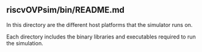riscvOVPsim/bin/README.md
---
In this directory are the different host platforms that the simulator runs on.

Each directory includes the binary libraries and executables required to run the simulation.
